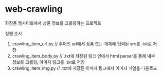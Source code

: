 # web-crawling
화장품 웹사이트에서 상품 정보를 크롤링하는 프로젝트

실행 순서
1. crawling_item_url.py
// 주어진 url에서 상품 또는 개체에 입력된 src를 .txt로 저장
2. crawling_item_body.py
// .txt에 저장된 링크 안에서 html parser를 통해 내부 정보를 크롤링, 이미지 링크를 .txt로 저장
3. crawling_item_img.py
// .txt에 저장된 이미지 링크에서 이미지 파일을 다운로드
